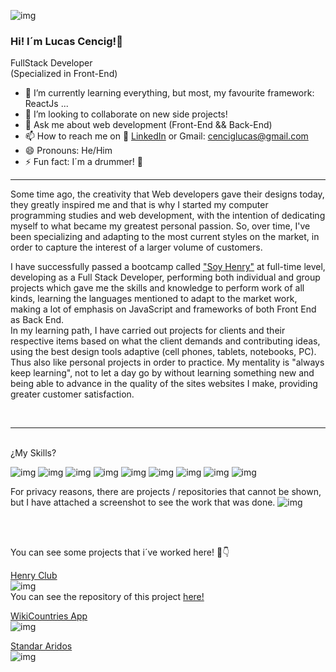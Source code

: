 
![img](https://i.postimg.cc/8PzNH7hX/Lucas-Cencig-fullstack-developer-specialized-in-front-end.jpg)
### Hi! I´m Lucas Cencig!👋

FullStack Developer <br>
(Specialized in Front-End)

- 🌱 I’m currently learning everything, but most, my favourite framework:  ReactJs ...
- 👯 I’m looking to collaborate on new side projects!
- 💬 Ask me about web development (Front-End && Back-End)
- 📫 How to reach me on 🔗 [LinkedIn](https://www.linkedin.com/in/lucas-cencig-aa4a001b6/) or Gmail: cenciglucas@gmail.com
- 😄 Pronouns: He/Him
- ⚡ Fun fact: I´m a drummer! 🥁 
<hr/>

Some time ago, the creativity that Web developers
          gave their designs today, they greatly inspired me
          and that is why I started my computer programming studies and
          web development, with the intention of dedicating myself to what became
          my greatest personal passion. So, over time, I've
          been specializing and adapting to the most current styles on the market,
          in order to capture the interest of a larger volume of customers.

I have successfully passed a bootcamp called <u>"Soy Henry"</u> at
          full-time level, developing as a Full Stack Developer, performing
          both individual and group projects which gave me the
          skills and knowledge to perform work of all kinds,
          learning the languages ​​mentioned to adapt to the market
          work, making a lot of emphasis on JavaScript and frameworks of both
          Front End as Back End.<br>
          In my learning path, I have carried out projects for clients and
          their respective items based on what the client demands and
          contributing ideas, using the best design tools
          adaptive (cell phones, tablets, notebooks, PC). Thus also like
          personal projects in order to practice. 
          My mentality is "always keep learning", not to let a day go by
          without learning something new and being able to advance in the quality of the sites
          websites I make, providing greater customer satisfaction.
          
        
<br>
  <hr/>
<br>
¿My Skills?

![img](https://i.postimg.cc/tRhtMKTP/js.jpg)
![img](https://i.postimg.cc/5060Z5pK/react.jpg)
![img](https://i.postimg.cc/9MRmxmFv/redux.jpg)
![img](https://i.postimg.cc/tg7kmw0K/Html.jpg)
![img](https://i.postimg.cc/WbjnPhL6/Css.png)
![img](https://i.postimg.cc/pLmnNHTJ/Node.jpg)
![img](https://i.postimg.cc/TY4pJ49L/Express.jpg)
![img](https://i.postimg.cc/NGPg3rrZ/Psql.jpg)
![img](https://i.postimg.cc/HsFHvD7M/git.jpg)


For privacy reasons, there are projects / repositories that cannot be shown, but I have attached a screenshot to see the work that was done.
![img](https://i.postimg.cc/63Vtrj5C/github.jpg)

<br>
<br>


You can see some projects that i´ve worked here! 🔽👇
<br>

[Henry Club](https://club-henry.vercel.app/)<br>
![img](https://i.postimg.cc/6qbtCcSL/clubfoto.jpg)<br>
You can see the repository of this project [here!](https://github.com/matias183/FrontHenryClub)


[WikiCountries App](https://wikicountriesapp.vercel.app/)<br>
![img](https://i.postimg.cc/wxGk1Hrn/countriesfoto.jpg)


[Standar Aridos](https://standararidos.com/)<br>
![img](https://i.postimg.cc/153LQ9qT/standarfoto.jpg)
